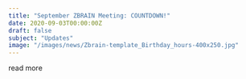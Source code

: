 ```yaml
---
title: "September ZBRAIN Meeting: COUNTDOWN!"
date: 2020-09-03T00:00:00Z
draft: false
subject: "Updates"
image: "/images/news/Zbrain-template_Birthday_hours-400x250.jpg"
---
```


read more
